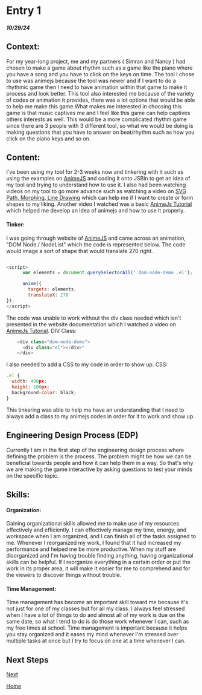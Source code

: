 # Entry 1
##### 10/29/24

## Context: 
For my year-long project, me and my partners ( Simran and Nancy ) had chosen to make a game about rhythm such as a game like the piano where you have a song and you have to click on the keys on time. The tool I chose to use was animejs because the tool was newer and if I want to do a rhythmic game then I need to have animation within that game to make it process and look better. This tool also interested me because of the variety of codes or animation it provides, there was a lot options that would be able to help me make this game.What makes me interested in choosing this game is that music captives me and I feel like this game can help captives others interests as well. This would be a more complicated rhythm game since there are 3 people with 3 different tool, so what we would be doing is making questions that you have to answer on beat/rhythm such as how you click on the piano keys and so on.

## Content:
I've been using my tool for 2-3 weeks now and tinkering with it such as using the examples on [AnimeJS](https://animejs.com/documentation/#cssSelector) and coding it onto JSBin to get an idea of my tool and trying to understand how to use it. I also had been watching videos on my tool to go more advance such as watching a video on [SVG Path, Morphing, Line Drawing](https://www.youtube.com/watch?v=mAKYW_1f-dw&t=482s) which can help me if I want to create or form shapes to my liking. Another video I watched was a basic [AnimeJs Tutorial](https://www.youtube.com/watch?v=uRDLFXxihgc) which helped me develop an idea of animejs and how to use it properly. 

#### Tinker:                                                  
I was going through website of [AnimeJS](https://animejs.com/documentation/#cssSelector) and came across an animation, "DOM Node / NodeList" which the code is represented below. The code would image a sort of shape that would translate 270 right.

```js

<script>
      var elements = document.querySelectorAll('.dom-node-demo .el');

      anime({
        targets: elements,
        translateX: 270
});
</script>
```
The code was unable to work without the div class needed which isn't presented in the website documentation which I watched a video on [AnimeJs Tutorial](https://www.youtube.com/watch?v=uRDLFXxihgc). DIV Class:
```js
    <div class="dom-node-demo">
      <div class="el"></div>"
    </div>
```
I also needed to add a CSS to my code in order to show up. CSS:
```js
.el {
  width: 400px;
  height: 100px;
  background-color: black;
}
```
This tinkering was able to help me have an understanding that I need to always add a class to my animejs codes in order for it to work and show up.
## Engineering Design Process (EDP)                                                  
Currently I am in the first step of the engineering design process where defining the problem is the process. The problem might be how we can be beneficial towards people and how it can help them in a way. So that's why we are making the game interactive by asking questions to test your minds on the specific topic.

## Skills: 
#### Organization:                                     
Gaining organizational skills allowed me to make use of my resources effectively and efficiently. I can effectively manage my time, energy, and workspace when I am organized, and I can finish all of the tasks assigned to me. Whenever I reorganized my work, I found that it had increased my performance and helped me be more productive. When my stuff are disorganized and I'm having trouble finding anything, having organizational skills can be helpful. If I reorganize everything in a certain order or put the work in its proper area, it will make it easier for me to comprehend and for the viewers to discover things without trouble.

#### Time Management:                        
Time management has become an important skill toward me because it's not just for one of my classes but for all my class. I always feel stressed when I have a lot of things to do and almost all of my work is due on the same date, so what I tend to do is do those work whenever I can, such as my free times at school. Time management is important because it helps you stay organized and it eases my mind whenever I'm stressed over multiple tasks at once but I try to focus on one at a time whenever I can.

#### 

## Next Steps
[Next](entry02.md)

[Home](../README.md)
